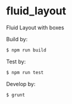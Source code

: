 fluid_layout
============

Fluid Layout with boxes

Build by:

```bash
$ npm run build
```

Test by:

```bash
$ npm run test
```

Develop by:

```bash
$ grunt
```